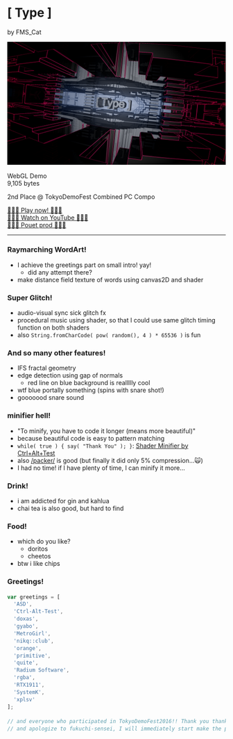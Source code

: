 # [ Type ]

by FMS_Cat

![🍣](image.png)

WebGL Demo  
9,105 bytes  

2nd Place @ TokyoDemoFest Combined PC Compo  

[🍻🚨🚀 Play now! 🚀🚨🍻](http://fms-cat.github.io/type/)  
[🌵👾📼 Watch on YouTube 📼👾🌵](https://youtu.be/I4OJccraqR4)  
[🔦🍖💖 Pouet prod 💖🍖🔦](http://www.pouet.net/prod.php?which=66963)  

---

### Raymarching WordArt!
- I achieve the greetings part on small intro! yay!
  - did any attempt there?
- make distance field texture of words using canvas2D and shader

### Super Glitch!
- audio-visual sync sick glitch fx
- procedural music using shader, so that I could use same glitch timing function on both shaders
- also `String.fromCharCode( pow( random(), 4 ) * 65536 )` is fun

### And so many other features!
- IFS fractal geometry
- edge detection using gap of normals
  - red line on blue background is reallllly cool
- wtf blue portally something (spins with snare shot!)
- gooooood snare sound

### minifier hell!
- "To minify, you have to code it longer (means more beautiful)"
- because beautiful code is easy to pattern matching
- `while( true ) { say( "Thank You" ); }`: [Shader Minifier by Ctrl+Alt+Test]()
- also [/packer/](http://dean.edwards.name/packer/) is good (but finally it did only 5% compression...🙀)
- I had no time! if I have plenty of time, I can minify it more...

### Drink!
- i am addicted for gin and kahlua
- chai tea is also good, but hard to find

### Food!
- which do you like?
  - doritos
  - cheetos
- btw i like chips

### Greetings!
```JavaScript
var greetings = [
  'ASD',
  'Ctrl-Alt-Test',
  'doxas',
  'gyabo',
  'MetroGirl',
  'nikq::club',
  'orange',
  'primitive',
  'quite',
  'Radium Software',
  'rgba',
  'RTX1911',
  'SystemK',
  'xplsv'
];

// and everyone who participated in TokyoDemoFest2016!! Thank you thank you!!
// and apologize to fukuchi-sensei, I will immediately start make the poster to symposium
```
